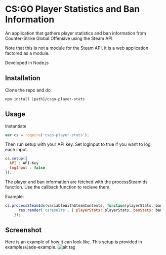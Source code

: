 # CS:GO Player Statistics and Ban Information

An application that gathers player statistics and ban information from Counter-Strike Global Offensive using the Steam API.

Note that this is not a module for the Steam API, it is a web application factored as a module.

Developed in Node.js

## Installation

Clone the repo and do:
```
npm install [path]/csgo-player-stats
```
## Usage
Instantiate
```js
var cs = require('csgo-player-stats');
```

Then run setup with your API key. Set logInput to true if you want to log each input.

```js
cs.setup({
  API : API-Key
  logInput : false
});
```
The player and ban information are fetched with the processSteamIds function. Use the callback function to recieve them.

Example:
```js
cs.processSteamIds(variableWithSteamContents, function(playerStats, banStats) {
      res.render('csresults', { playerStats: playerStats, banStats: banStats });
    });
```

## Screenshot

Here is an example of how it can look like. This setup is provided in examples/Jade-example.
![alt tag](http://i.imgur.com/fhTFK0v.png "Example usage of the application")
